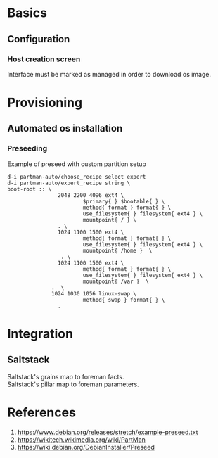 # Basics
## Configuration
### Host creation screen
Interface must be marked as managed in order to download os image.
# Provisioning
## Automated os installation
### Preseeding
Example of preseed with custom partition setup
```
d-i partman-auto/choose_recipe select expert
d-i partman-auto/expert_recipe string \
boot-root :: \
                2048 2200 4096 ext4 \
                        $primary{ } $bootable{ } \
                        method{ format } format{ } \
                        use_filesystem{ } filesystem{ ext4 } \
                        mountpoint{ / } \
                . \
                1024 1100 1500 ext4 \
                        method{ format } format{ } \
                        use_filesystem{ } filesystem{ ext4 } \
                        mountpoint{ /home }  \
                 . \
                1024 1100 1500 ext4 \
                        method{ format } format{ } \
                        use_filesystem{ } filesystem{ ext4 } \
                        mountpoint{ /var }  \
              .  \
              1024 1030 1056 linux-swap \
                        method{ swap } format{ } \
                .
```
# Integration
## Saltstack
Saltstack's grains map to foreman facts.  
Saltstack's pillar map to foreman parameters.  

# References
 1. https://www.debian.org/releases/stretch/example-preseed.txt
 2. https://wikitech.wikimedia.org/wiki/PartMan
 3. https://wiki.debian.org/DebianInstaller/Preseed